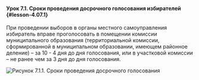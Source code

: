 #### Урок 7.1. Сроки проведения досрочного голосования избирателей {#lesson-4.07.1}

При проведении выборов в органы местного самоуправления избиратель вправе проголосовать в помещении комиссии муниципального образования (территориальной комиссии, сформированной в муниципальном образовании, имеющем районное деление) – за 10 - 4 дня до дня голосования, или в участковой комиссии – не ранее чем за 3 дня до дня голосования.

![Рисунок 7.1.1. Сроки проведения досрочного голосования ](./4.07.1.1.png)
